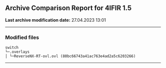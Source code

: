 <h2>Archive Comparison Report for <b>4IFIR 1.5</b></h2><b>Last archive modification date:</b> 27.04.2023 13:01<hr>

<h3>Modified files</h3>
<code>switch
└─.overlays
│ └─ReverseNX-RT-ovl.ovl (80bc66743a41ac763e4ad2a5c6203266)
</code>
<hr>

